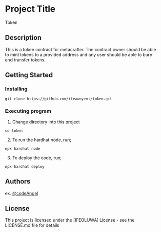 # Project Title
Token

## Description
This is a token contract for metacrafter. The contract owner should be able to mint tokens to a provided address and any user should be able to burn and transfer tokens.


## Getting Started

### Installing
```
git clone https://github.com/ifeawoyemi/token.git
```

### Executing program
1. Change directory into this project
```
cd token
```
2. To run the hardhat node, run;
```
npx hardhat node
```
3. To deploy the code, run;
```
npx hardhat deploy
```

## Authors
ex. [@codeAngel](https://twitter.com/codeAngel_)

## License

This project is licensed under the [IFEOLUWA] License - see the LICENSE.md file for details


